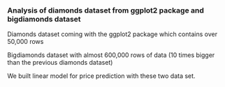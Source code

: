 ### Analysis of diamonds dataset from ggplot2 package and bigdiamonds dataset

Diamonds dataset coming with the ggplot2 package which contains over 50,000 rows

Bigdiamonds dataset with almost 600,000 rows of data (10 times bigger than the previous diamonds dataset)

We built linear model for price prediction with these two data set.
